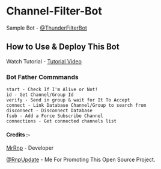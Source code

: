 # Channel-Filter-Bot
Sample Bot - [@ThunderFilterBot](https://www.telegram.dog/ThunderFilterBot)

## How to Use & Deploy This Bot
Watch Tutorial - [Tutorial Video](https://youtu.be/@RnpDeveloper)

### Bot Father Commmands 
```
start - Check If I'm Alive or Not!
id - Get Channel/Group Id
verify - Send in group & wait for It To Accept
connect - Link Database Channel/Group to search from
disconnect - Disconnect Database
fsub - Add a Force Subscribe Channel
connections - Get connected channels list
```

#### Credits :-

[MrRnp](https://github.com/rohanbhai27) - Developer

[@RnpUpdate](https://www.telegram.dog/RnpUpdate) - Me For Promoting This Open Source Project.
